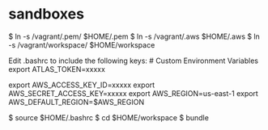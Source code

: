 # sandboxes

$ ln -s /vagrant/.pem/ $HOME/.pem
$ ln -s /vagrant/.aws $HOME/.aws
$ ln -s /vagrant/workspace/ $HOME/workspace

Edit .bashrc to include the following keys:
\# Custom Environment Variables
export ATLAS_TOKEN=xxxxx

export AWS_ACCESS_KEY_ID=xxxxx
export AWS_SECRET_ACCESS_KEY=xxxxx
export AWS_REGION=us-east-1
export AWS_DEFAULT_REGION=$AWS_REGION

$ source $HOME/.bashrc
$ cd $HOME/workspace
$ bundle
